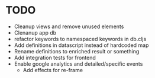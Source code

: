 # TODO

* Cleanup views and remove unused elements
* Clenanup app db
* refactor keywords to namespaced keywords  in db.cljs
* Add definitions in datascript instead of hardcoded map
* Rename definitions to enriched result or something
* Add integration tests for frontend
* Enable google analytics and detailed/specific events
  * Add effects for re-frame
